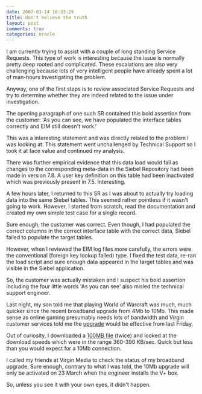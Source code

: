 ```yaml
---
date: 2007-03-14 16:33:29
title: don't believe the truth
layout: post
comments: true
categories: oracle
---
```

I am currently trying to assist with a couple of long standing Service
Requests. This type of work is interesting because the issue is normally
pretty deep rooted and complicated. These escalations are also very
challenging because lots of very intelligent people have already spent a
lot of man-hours investigating the problem.

Anyway, one of the first steps is to review associated Service Requests
and try to determine whether they are indeed related to the issue under
investigation.

The opening paragraph of one such SR contained this bold assertion from
the customer: 'As you can see, we have populated the interface tables
correctly and EIM still doesn't work.'

This was a interesting statement and was directly related to the problem
I was looking at. This statement went unchallenged by Technical Support
so I took it at face value and continued my analysis.

There was further empirical evidence that this data load would fail as
changes to the corresponding meta-data in the Siebel Repository had been
made in version 7.8. A user key definition on this table had been
inactivated which was previously present in 7.5. Interesting.

A few hours later, I returned to this SR as I was about to actually try
loading data into the same Siebel tables. This seemed rather pointless
if it wasn't going to work. However, I started from scratch, read the
documentation and created my own simple test case for a single record.

Sure enough, the customer was correct. Even though, I had populated the
correct columns in the correct interface table with the correct data,
Siebel failed to populate the target tables.

However, when I reviewed the EIM log files more carefully, the errors
were the conventional (foreign key lookup failed) type. I fixed the test
data, re-ran the load script and sure enough data appeared in the target
tables and was visible in the Siebel application.

So, the customer was actually mistaken and I suspect his bold assertion
including the four little words 'As you can see' also misled the
technical support engineer.

Last night, my son told me that playing World of Warcraft was much, much
quicker since the recent broadband upgrade from 4Mb to 10Mb. This made
sense as online gaming presumably needs lots of bandwidth and Virgin
customer services told me the
[upgrade](http://www.nbrightside.com/blog/2007/03/09/free-upgrades-from-virgin-media/)
would be effective from last Friday.

Out of curiosity, I downloaded a
[100MB file](http://fuller.zen.co.uk/test/) (twice) and looked at the
download speeds which were in the range 360-390 KB/sec. Quick but less
than you would expect for a 10Mb connection.

I called my friends at Virgin Media to check the status of my broadband
upgrade. Sure enough, contrary to what I was told, the 10Mb upgrade will
only be activated on 23 March when the engineer installs the V+ box.

So, unless you see it with your own eyes, it didn't happen.
